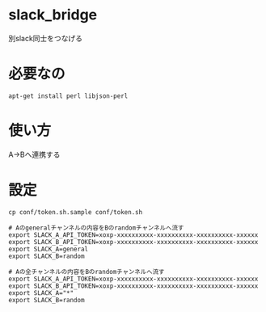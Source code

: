 # slack_bridge

別slack同士をつなげる

# 必要なの

    apt-get install perl libjson-perl

# 使い方

A→Bへ連携する

# 設定

    cp conf/token.sh.sample conf/token.sh

    # Aのgeneralチャンネルの内容をBのrandomチャンネルへ流す
    export SLACK_A_API_TOKEN=xoxp-xxxxxxxxxx-xxxxxxxxxx-xxxxxxxxxx-xxxxxx
    export SLACK_B_API_TOKEN=xoxp-xxxxxxxxxx-xxxxxxxxxx-xxxxxxxxxx-xxxxxx
    export SLACK_A=general
    export SLACK_B=random

    # Aの全チャンネルの内容をBのrandomチャンネルへ流す
    export SLACK_A_API_TOKEN=xoxp-xxxxxxxxxx-xxxxxxxxxx-xxxxxxxxxx-xxxxxx
    export SLACK_B_API_TOKEN=xoxp-xxxxxxxxxx-xxxxxxxxxx-xxxxxxxxxx-xxxxxx
    export SLACK_A="*"
    export SLACK_B=random
